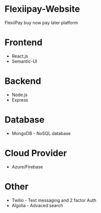 # Flexiipay-Website
FlexiiPay buy now pay later platform

# Frontend 
 - React.js
 - Semantic-UI 
 
 # Backend
 - Node.js
 - Express
 
 # Database
 - MongoDB  - NoSQL database
 
 # Cloud Provider
 - Azure/Firebase
 
 # Other
 - Twilio - Text messaging and 2 factor Auth 
 - Algolia - Advaced search 
 

